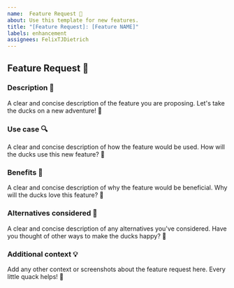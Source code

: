 ```yaml
---
name:  Feature Request 🚀
about: Use this template for new features.
title: "[Feature Request]: [Feature NAME]"
labels: enhancement
assignees: FelixTJDietrich
---
```

## Feature Request 🚀

### Description 💬
A clear and concise description of the feature you are proposing. Let's take the ducks on a new adventure! 🦆

### Use case 🔍
A clear and concise description of how the feature would be used. How will the ducks use this new feature? 🦆

### Benefits 🎉
A clear and concise description of why the feature would be beneficial. Why will the ducks love this feature? 🦆

### Alternatives considered 🤔
A clear and concise description of any alternatives you've considered. Have you thought of other ways to make the ducks happy? 🦆

### Additional context 💡
Add any other context or screenshots about the feature request here. Every little quack helps! 🦆
